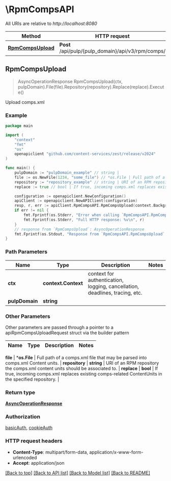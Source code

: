 # \RpmCompsAPI

All URIs are relative to *http://localhost:8080*

Method | HTTP request | Description
------------- | ------------- | -------------
[**RpmCompsUpload**](RpmCompsAPI.md#RpmCompsUpload) | **Post** /api/pulp/{pulp_domain}/api/v3/rpm/comps/ | Upload comps.xml



## RpmCompsUpload

> AsyncOperationResponse RpmCompsUpload(ctx, pulpDomain).File(file).Repository(repository).Replace(replace).Execute()

Upload comps.xml



### Example

```go
package main

import (
	"context"
	"fmt"
	"os"
	openapiclient "github.com/content-services/zest/release/v2024"
)

func main() {
	pulpDomain := "pulpDomain_example" // string | 
	file := os.NewFile(1234, "some_file") // *os.File | Full path of a comps.xml file that may be parsed into comps.xml Content units.
	repository := "repository_example" // string | URI of an RPM repository the comps.xml content units should be associated to. (optional)
	replace := true // bool | If true, incoming comps.xml replaces existing comps-related ContentUnits in the specified repository. (optional)

	configuration := openapiclient.NewConfiguration()
	apiClient := openapiclient.NewAPIClient(configuration)
	resp, r, err := apiClient.RpmCompsAPI.RpmCompsUpload(context.Background(), pulpDomain).File(file).Repository(repository).Replace(replace).Execute()
	if err != nil {
		fmt.Fprintf(os.Stderr, "Error when calling `RpmCompsAPI.RpmCompsUpload``: %v\n", err)
		fmt.Fprintf(os.Stderr, "Full HTTP response: %v\n", r)
	}
	// response from `RpmCompsUpload`: AsyncOperationResponse
	fmt.Fprintf(os.Stdout, "Response from `RpmCompsAPI.RpmCompsUpload`: %v\n", resp)
}
```

### Path Parameters


Name | Type | Description  | Notes
------------- | ------------- | ------------- | -------------
**ctx** | **context.Context** | context for authentication, logging, cancellation, deadlines, tracing, etc.
**pulpDomain** | **string** |  | 

### Other Parameters

Other parameters are passed through a pointer to a apiRpmCompsUploadRequest struct via the builder pattern


Name | Type | Description  | Notes
------------- | ------------- | ------------- | -------------

 **file** | ***os.File** | Full path of a comps.xml file that may be parsed into comps.xml Content units. | 
 **repository** | **string** | URI of an RPM repository the comps.xml content units should be associated to. | 
 **replace** | **bool** | If true, incoming comps.xml replaces existing comps-related ContentUnits in the specified repository. | 

### Return type

[**AsyncOperationResponse**](AsyncOperationResponse.md)

### Authorization

[basicAuth](../README.md#basicAuth), [cookieAuth](../README.md#cookieAuth)

### HTTP request headers

- **Content-Type**: multipart/form-data, application/x-www-form-urlencoded
- **Accept**: application/json

[[Back to top]](#) [[Back to API list]](../README.md#documentation-for-api-endpoints)
[[Back to Model list]](../README.md#documentation-for-models)
[[Back to README]](../README.md)

